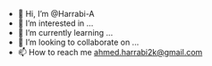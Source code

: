 - 👋 Hi, I’m @Harrabi-A
- 👀 I’m interested in ...
- 🌱 I’m currently learning ...
- 💞️ I’m looking to collaborate on ...
- 📫 How to reach me ahmed.harrabi2k@gmail.com

<!---
Harrabi-A/Harrabi-A is a ✨ special ✨ repository because its `README.md` (this file) appears on your GitHub profile.
You can click the Preview link to take a look at your changes.
--->
